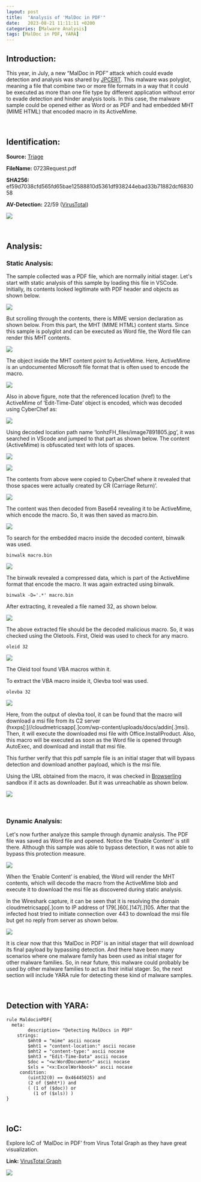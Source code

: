 ```yaml
---
layout:	post
title:  "Analysis of 'MalDoc in PDF'"
date:   2023-08-21 11:11:11 +0200
categories: [Malware Analysis]
tags: [MalDoc in PDF, YARA]
---
```


## Introduction:

This year, in July, a new “MalDoc in PDF” attack which could evade detection and analysis was shared by  [JPCERT](https://www.bleepingcomputer.com/news/security/maldoc-in-pdfs-hiding-malicious-word-docs-in-pdf-files/#:~:text=Japan%27s%20computer%20emergency%20response%20team%20%28JPCERT%29%20is%20sharing,open%20it%20as%20a%20regular%20Word%20document%20%28.doc%29.). This malware was polyglot, meaning a file that combine two or more file formats in a way that it could be executed as more than one file type by different application without error to evade detection and hinder analysis tools. In this case, the malware sample could be opened either as Word or as PDF and had embedded MHT (MIME HTML) that encoded macro in its ActiveMime.

<br>

## Identification:

**Source:**  [Triage](https://tria.ge/230829-clz17ahd83)

**FileName:**  0723Request.pdf

**SHA256:**  ef59d7038cfd565fd65bae12588810d5361df938244ebad33b71882dcf683058

**AV-Detection:**  22/59 ([VirusTotal](https://www.virustotal.com/gui/file/ef59d7038cfd565fd65bae12588810d5361df938244ebad33b71882dcf683058))

![](https://miro.medium.com/v2/resize:fit:700/1*PEyslpp2OfHfVsPRDMIHuw.png)

<br>

## Analysis:

### **Static Analysis:**

The sample collected was a PDF file, which are normally initial stager. Let's start with static analysis of this sample by loading this file in VSCode. Initially, its contents looked legitimate with PDF header and objects as shown below.

![](https://miro.medium.com/v2/resize:fit:700/1*jipSdIw8eQwFepoLd4pEdA.png)

But scrolling through the contents, there is MIME version declaration as shown below. From this part, the MHT (MIME HTML) content starts. Since this sample is polyglot and can be executed as Word file, the Word file can render this MHT contents.

![](https://miro.medium.com/v2/resize:fit:700/1*emYwCRrjZ_avUe_zFI2HLA.png)

The <link rel=’Edit-Time-Date’> object inside the MHT content point to ActiveMime. Here, ActiveMime is an undocumented Microsoft file format that is often used to encode the macro.

![](https://miro.medium.com/v2/resize:fit:700/1*jqqtgwxmlE_hw_L8AFCScw.png)

Also in above figure, note that the referenced location (href) to the ActiveMime of ‘Edit-Time-Date’ object is encoded, which was decoded using CyberChef as:

![](https://miro.medium.com/v2/resize:fit:700/1*tb21jSsPNlAv2qKQjhJ3ZQ.png)

Using decoded location path name ‘lonhzFH_files/image7891805.jpg’, it was searched in VScode and jumped to that part as shown below. The content (ActiveMime) is obfuscated text with lots of spaces.

![](https://miro.medium.com/v2/resize:fit:700/1*JTdYgkEriPdNiHttQLKEYQ.png)

![](https://miro.medium.com/v2/resize:fit:700/1*IvXuRexvQli5wNPUdMrfRw.png)

The contents from above were copied to CyberChef where it revealed that those spaces were actually created by CR (Carriage Return)’.

![](https://miro.medium.com/v2/resize:fit:700/1*vdDtzGYfyGH1-NHrmf1AyA.png)

The content was then decoded from Base64 revealing it to be ActiveMime, which encode the macro. So, it was then saved as macro.bin.

![](https://miro.medium.com/v2/resize:fit:700/1*X7ByHMYU3MjkRsDDUvjfvQ.png)

To search for the embedded macro inside the decoded content, binwalk was used.

    binwalk macro.bin

![](https://miro.medium.com/v2/resize:fit:700/1*mUcophOlKOn-oQyPOaG-Qg.png)

The binwalk revealed a compressed data, which is part of the ActiveMime format that encode the macro. It was again extracted using binwalk.

    binwalk -D='.*' macro.bin

After extracting, it revealed a file named 32, as shown below.

![](https://miro.medium.com/v2/resize:fit:646/1*bYVI72MsN-93DJGqJqOZAQ.png)

The above extracted file should be the decoded malicious macro. So, it was checked using the Oletools. First, Oleid was used to check for any macro.

    oleid 32

![](https://miro.medium.com/v2/resize:fit:700/1*quyfon1TH05vxcsGLyWdXQ.png)

The Oleid tool found VBA macros within it.

To extract the VBA macro inside it, Olevba tool was used.

    olevba 32

![](https://miro.medium.com/v2/resize:fit:700/1*nqx4tuLwHwGoU3C4vJmkEA.png)

Here, from the output of olevba tool, it can be found that the macro will download a msi file from its C2 server (hxxps[:]//cloudmetricsapp[.]com/wp-content/uploads/docs/addin[.]msi). Then, it will execute the downloaded msi file with Office.InstallProduct. Also, this macro will be executed as soon as the Word file is opened through AutoExec, and download and install that msi file.

This further verify that this pdf sample file is an initial stager that will bypass detection and download another payload, which is the msi file.

Using the URL obtained from the macro, it was checked in  [Browserling](https://www.browserling.com/)  sandbox if it acts as downloader. But it was unreachable as shown below.

![](https://miro.medium.com/v2/resize:fit:700/1*i6oObcCBDoxAAuz0cOLj9A.png)

<br>

### **Dynamic Analysis:**

Let's now further analyze this sample through dynamic analysis. The PDF file was saved as Word file and opened. Notice the ‘Enable Content’ is still there. Although this sample was able to bypass detection, it was not able to bypass this protection measure.

![](https://miro.medium.com/v2/resize:fit:700/1*KOFqfeJztMVT1L_Gq1ikiw.png)

When the ‘Enable Content’ is enabled, the Word will render the MHT contents, which will decode the macro from the ActiveMime blob and execute it to download the msi file as discovered during static analysis.

In the Wireshark capture, it can be seen that it is resolving the domain cloudmetricsapp[.]com to IP address of 179[.]60[.]147[.]105. After that the infected host tried to initiate connection over 443 to download the msi file but get no reply from server as shown below.

![](https://miro.medium.com/v2/resize:fit:700/1*UAHxPE7WR2vhdh8ecTWu-Q.png)

It is clear now that this ‘MalDoc in PDF’ is an initial stager that will download its final payload by bypassing detection. And there have been many scenarios where one malware family has been used as initial stager for other malware families. So, in near future, this malware could probably be used by other malware families to act as their initial stager. So, the next section will include YARA rule for detecting these kind of malware samples.

<br>

## Detection with YARA:

    rule MaldocinPDF{  
      meta:  
            description= "Detecting MalDocs in PDF"  
        strings:  
            $mht0 = "mime" ascii nocase  
            $mht1 = "content-location:" ascii nocase  
            $mht2 = "content-type:" ascii nocase  
            $mht3 = "Edit-Time-Data" ascii nocase  
            $doc = "<w:WordDocument>" ascii nocase  
            $xls = "<x:ExcelWorkbook>" ascii nocase  
         condition:  
            (uint32(0) == 0x46445025) and  
            (2 of ($mht*)) and   
            ( (1 of ($doc)) or   
              (1 of ($xls)) )  
    }

<br>

## IoC:

Explore IoC of ‘MalDoc in PDF’ from Virus Total Graph as they have great visualization.

**Link:**  [VirusTotal Graph](https://www.virustotal.com/graph/gf02630da298546129218c8f0577ea4a751c3137cfcb54c56b785a69b33d5372f)

![](https://miro.medium.com/v2/resize:fit:700/1*o9OgwHTT2Y5wp00yn_Zhgg.png)
